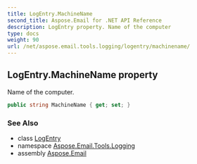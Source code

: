 ```yaml
---
title: LogEntry.MachineName
second_title: Aspose.Email for .NET API Reference
description: LogEntry property. Name of the computer
type: docs
weight: 90
url: /net/aspose.email.tools.logging/logentry/machinename/
---
```

## LogEntry.MachineName property

Name of the computer.

```csharp
public string MachineName { get; set; }
```

### See Also

* class [LogEntry](../)
* namespace [Aspose.Email.Tools.Logging](../../logentry/)
* assembly [Aspose.Email](../../../)


